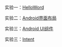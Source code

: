 实验一：[HelloWord](https://github.com/cai-hong/Android/tree/master/HelloWord)

实验二：[Android界面布局](https://github.com/cai-hong/Android/tree/master/Android_Layout)

实验三：[Android UI组件](https://github.com/cai-hong/Android/tree/master/UI)

实验三：[Intent](https://github.com/cai-hong/Android/tree/master/Intent)

